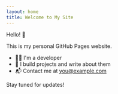 ```yaml
---
layout: home
title: Welcome to My Site
---
```


Hello! 👋

This is my personal GitHub Pages website.

- 🧑‍💻 I'm a developer
- 📁 I build projects and write about them
- 📬 Contact me at [you@example.com](mailto:you@example.com)

Stay tuned for updates!
